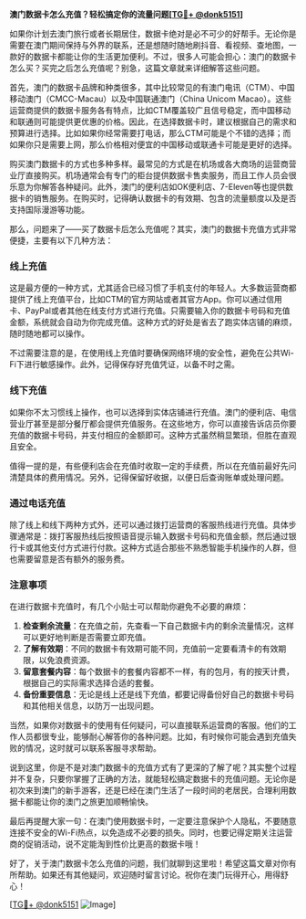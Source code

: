 **澳门数据卡怎么充值？轻松搞定你的流量问题[[TG💪+ @donk5151](https://t.me/s/donk5151)]**

如果你计划去澳门旅行或者长期居住，数据卡绝对是必不可少的好帮手。无论你是需要在澳门期间保持与外界的联系，还是想随时随地刷抖音、看视频、查地图，一款好的数据卡都能让你的生活更加便利。不过，很多人可能会担心：澳门的数据卡怎么买？买完之后怎么充值呢？别急，这篇文章就来详细解答这些问题。

首先，澳门的数据卡品牌和种类很多，其中比较常见的有澳门电讯（CTM）、中国移动澳门（CMCC-Macau）以及中国联通澳门（China Unicom Macao）。这些运营商提供的数据卡服务各有特点，比如CTM覆盖较广且信号稳定，而中国移动和联通则可能提供更优惠的价格。因此，在选择数据卡时，建议根据自己的需求和预算进行选择。比如如果你经常需要打电话，那么CTM可能是个不错的选择；而如果你只是需要上网，那么价格相对便宜的中国移动或联通卡可能是更好的选择。

购买澳门数据卡的方式也多种多样。最常见的方式是在机场或各大商场的运营商营业厅直接购买。机场通常会有专门的柜台提供数据卡售卖服务，而且工作人员会很乐意为你解答各种疑问。此外，澳门的便利店如OK便利店、7-Eleven等也提供数据卡的销售服务。在购买时，记得确认数据卡的有效期、包含的流量额度以及是否支持国际漫游等功能。

那么，问题来了——买了数据卡后怎么充值呢？其实，澳门的数据卡充值方式非常便捷，主要有以下几种方法：

### **线上充值**
这是最方便的一种方式，尤其适合已经习惯了手机支付的年轻人。大多数运营商都提供了线上充值平台，比如CTM的官方网站或者其官方App。你可以通过信用卡、PayPal或者其他在线支付方式进行充值。只需要输入你的数据卡号码和充值金额，系统就会自动为你完成充值。这种方式的好处是省去了跑实体店铺的麻烦，随时随地都可以操作。

不过需要注意的是，在使用线上充值时要确保网络环境的安全性，避免在公共Wi-Fi下进行敏感操作。此外，记得保存好充值凭证，以备不时之需。

### **线下充值**
如果你不太习惯线上操作，也可以选择到实体店铺进行充值。澳门的便利店、电信营业厅甚至是部分餐厅都会提供充值服务。在这些地方，你可以直接告诉店员你要充值的数据卡号码，并支付相应的金额即可。这种方式虽然稍显繁琐，但胜在直观且安全。

值得一提的是，有些便利店会在充值时收取一定的手续费，所以在充值前最好先问清楚具体的费用情况。另外，记得保留好收据，以便日后查询账单或处理问题。

### **通过电话充值**
除了线上和线下两种方式外，还可以通过拨打运营商的客服热线进行充值。具体步骤通常是：拨打客服热线后按照语音提示输入数据卡号码和充值金额，然后通过银行卡或其他支付方式进行付款。这种方式适合那些不熟悉智能手机操作的人群，但也需要留意是否有额外的服务费。

### **注意事项**
在进行数据卡充值时，有几个小贴士可以帮助你避免不必要的麻烦：
1. **检查剩余流量**：在充值之前，先查看一下自己数据卡内的剩余流量情况，这样可以更好地判断是否需要立即充值。
2. **了解有效期**：不同的数据卡有效期可能不同，充值前一定要看清卡的有效期限，以免浪费资源。
3. **留意套餐内容**：每个数据卡的套餐内容都不一样，有的包月，有的按天计费，根据自己的实际需求选择合适的套餐。
4. **备份重要信息**：无论是线上还是线下充值，都要记得备份好自己的数据卡号码和其他相关信息，以防万一出现问题。

当然，如果你对数据卡的使用有任何疑问，可以直接联系运营商的客服。他们的工作人员都很专业，能够耐心解答你的各种问题。比如，有时候你可能会遇到充值失败的情况，这时就可以联系客服寻求帮助。

说到这里，你是不是对澳门数据卡的充值方式有了更深的了解了呢？其实整个过程并不复杂，只要你掌握了正确的方法，就能轻松搞定数据卡的充值问题。无论你是初次来到澳门的新手游客，还是已经在澳门生活了一段时间的老居民，合理利用数据卡都能让你的澳门之旅更加顺畅愉快。

最后再提醒大家一句：在澳门使用数据卡时，一定要注意保护个人隐私，不要随意连接不安全的Wi-Fi热点，以免造成不必要的损失。同时，也要记得定期关注运营商的促销活动，说不定能淘到性价比更高的数据卡哦！

好了，关于澳门数据卡怎么充值的问题，我们就聊到这里啦！希望这篇文章对你有所帮助。如果还有其他疑问，欢迎随时留言讨论。祝你在澳门玩得开心，用得舒心！

[[TG💪+ @donk5151](https://t.me/s/donk5151) ![Image](https://i.postimg.cc/rwNCRYN7/Snipaste-2025-04-30-17-27-05.png)]